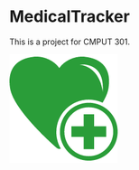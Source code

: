 # MedicalTracker
This is a project for CMPUT 301.

![](https://github.com/CMPUT301F18T04/MedicalTracker/blob/master/doc/app_icon.png)
